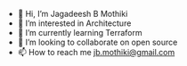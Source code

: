 - 👋 Hi, I’m Jagadeesh B Mothiki
- 👀 I’m interested in Architecture
- 🌱 I’m currently learning Terraform
- 💞️ I’m looking to collaborate on open source
- 📫 How to reach me jb.mothiki@gmail.com

<!---
jbmothiki/jbmothiki is a ✨ special ✨ repository because its `README.md` (this file) appears on your GitHub profile.
You can click the Preview link to take a look at your changes.
--->
